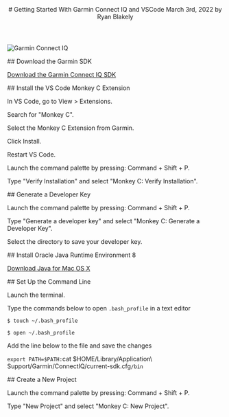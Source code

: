 <header>
# Getting Started With Garmin Connect IQ and VSCode
March 3rd, 2022 by Ryan Blakely
</header>

<section>

![Garmin Connect IQ](https://res.cloudinary.com/dccqw6mij/image/upload/v1646323780/l0signwtigkdpgyfkwfl.png)

</section>

<section>
## Download the Garmin SDK

[Download the Garmin Connect IQ SDK](https://developer.garmin.com/connect-iq/sdk/)

</section>

<section>
## Install the VS Code Monkey C Extension

In VS Code, go to View > Extensions.

Search for "Monkey C".

Select the Monkey C Extension from Garmin.

Click Install.

Restart VS Code.

Launch the command palette by pressing: Command + Shift + P.

Type "Verify Installation" and select "Monkey C: Verify Installation".

 </section>

 <section>
## Generate a Developer Key

Launch the command palette by pressing: Command + Shift + P.

Type "Generate a developer key" and select "Monkey C: Generate a Developer Key".

Select the directory to save your developer key.

 </section>

 <section>
## Install Oracle Java Runtime Environment 8

[Download Java for Mac OS X](https://java.com/en/download/)

 </section>

 <section>
## Set Up the Command Line

Launch the terminal.

Type the commands below to open `.bash_profile` in a text editor

`$ touch ~/.bash_profile`

`$ open ~/.bash_profile`

Add the line below to the file and save the changes

`export PATH=$PATH:`cat $HOME/Library/Application\ Support/Garmin/ConnectIQ/current-sdk.cfg`/bin`

 </section>

<section>
## Create a New Project

Launch the command palette by pressing: Command + Shift + P.

Type "New Project" and select "Monkey C: New Project".

</section>
